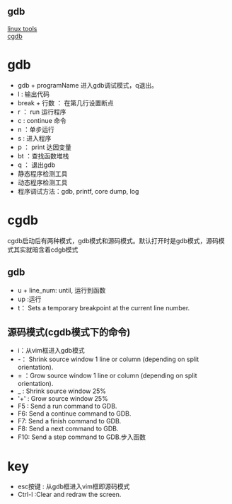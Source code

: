 gdb
-----
[linux tools](http://linuxtools-rst.readthedocs.io/zh_CN/latest/tool/gdb.html)  
[cgdb](https://cgdb.github.io/)  

# gdb
- gdb + programName 进入gdb调试模式，q退出。  
- l : 输出代码  
- break + 行数 ： 在第几行设置断点  
- r ： run 运行程序  
- c  : continue 命令  
- n ：单步运行  
- s : 进入程序
- p ： print 达因变量  
- bt ：查找函数堆栈  
- q ： 退出gdb  
- 静态程序检测工具  
- 动态程序检测工具  
- 程序调试方法：gdb, printf, core dump, log  

# cgdb
cgdb启动后有两种模式，gdb模式和源码模式。默认打开时是gdb模式，源码模式其实就暗含着cdgb模式

## gdb
- u + line_num: until, 运行到函数
- up :运行
- t： Sets a temporary breakpoint at the current line number.

## 源码模式(cgdb模式下的命令)
- i：从vim框进入gdb模式
- -： Shrink source window 1 line or column (depending on split orientation).
- = ：Grow source window 1 line or column (depending on split orientation).
- _ : Shrink source window 25%
- '+' : Grow source window 25%
- F5 : Send a run command to GDB.
- F6: Send a continue command to GDB.
- F7: Send a finish command to GDB.
- F8: Send a next command to GDB.
- F10: Send a step command to GDB.步入函数


# key
- esc按键 : 从gdb框进入vim框即源码模式
- Ctrl-l :Clear and redraw the screen.

